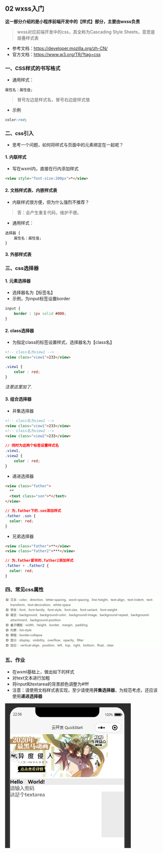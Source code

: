 ## 02 wxss入门

**这一部分介绍的是小程序前端开发中的【样式】部分，主要由wxss负责**

> wxss对应前端开发中的css，其全称为Cascading Style Sheets，意思是层叠样式表

- 参考文档：https://developer.mozilla.org/zh-CN/
- 官方文档：https://www.w3.org/TR/?tag=css

### 一、CSS样式的书写格式

- 通用样式：

```
属性名：属性值;
```

> 冒号左边是样式名，冒号右边是样式值

- 示例

```css
color:red;
```

### 二、css引入

- 思考一个问题，如何将样式与页面中的元素绑定在一起呢？

#### 1. 内联样式

- 写在wxml内，直接在行内添加样式

```html
<view style="font-size:200px">*</view>
```

#### 2. 文档样式表、内嵌样式表

- 内联样式很方便，但为什么强烈不推荐？

> 答：会产生重复代码，维护不便。

- 通用样式：

```
选择器 {
	属性名：属性值;
}
```

#### 3. 外部样式表

### 三、css选择器

#### 1. 元素选择器

- 选择器名为【标签名】
- 示例，为input标签设置border

```css
input {
	border : 1px solid #000;
}
```

#### 2. class选择器

- 为指定class的标签设置样式，选择器名为【class名】

```html
<!-- class名为view1 -->
<view class="view1">233</view>
```

```css
.view1 {
    color : red;
}
```

*注意这里加了.*

#### 3. 组合选择器

- 并集选择器

```html
<!-- class名为view1 -->
<view class="view1">233</view>
<!-- class名为view2 -->
<view class="view2">233</view>
```

```css
// 同时为这两个标签设置样式名
.view1,
.view2 {
	color : red;
}
```

- 递进选择器

```html
<view class="father">
  **
  <text class="son">*</text>
</view>
```

```css
// 为.father下的.son添加样式
.father .son {
  color: red;
}
```

- 兄弟选择器

```html
<view class="father">**</view>
<view class="father2">***</view>
```

```css
// 为.father紧邻的.father2添加样式
.father + .father2 {
  color: red;
}
```

### 四、常见css属性

![image-20210125223439334](image\image-20210125223439334.png)

### 五、作业

- 在wxml基础上，做出如下的样式
- 对text文本进行加粗
- 将input和textarea的背景颜色调整为#fff
- 注意：请使用文档样式表实现，至少请使用**并集选择器**，为规范考虑，还应该使用**递进选择器**

![image-20210125225714302](image\image-20210125225714302.png)